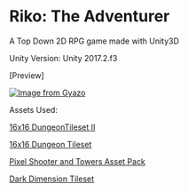 # Riko: The Adventurer 
A Top Down 2D RPG game made with Unity3D

Unity Version: Unity 2017.2.f3

[Preview]

[![Image from Gyazo](https://i.gyazo.com/40e72c771f8187382949543d0c4e7f2d.gif)](https://gyazo.com/40e72c771f8187382949543d0c4e7f2d)

Assets Used: 


<a href="https://0x72.itch.io/dungeontileset-ii">16x16 DungeonTileset II</a>

<a href="https://0x72.itch.io/16x16-dungeon-tileset">16x16 Dungeon Tileset</a>

<a href="https://finalbossblues.itch.io/pixel-shooter-towers-asset-pack">Pixel Shooter and Towers Asset Pack</a>

<a href="https://finalbossblues.itch.io/dark-dimension-tileset">Dark Dimension Tileset</a>
